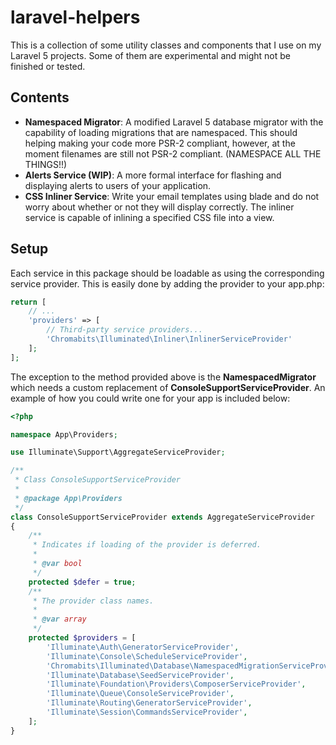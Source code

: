 # laravel-helpers

This is a collection of some utility classes and components that I use
on my Laravel 5 projects. Some of them are experimental and might not
be finished or tested.

## Contents

- **Namespaced Migrator**: A modified Laravel 5 database migrator with
the capability of loading migrations that are namespaced. This should
helping making your code more PSR-2 compliant, however, at the moment
filenames are still not PSR-2 compliant. (NAMESPACE ALL THE THINGS!!)
- **Alerts Service (WIP)**: A more formal interface for flashing and
displaying alerts to users of your application.
- **CSS Inliner Service**: Write your email templates using blade and
do not worry about whether or not they will display correctly. The
inliner service is capable of inlining a specified CSS file into a view.

## Setup

Each service in this package should be loadable as using the corresponding
service provider. This is easily done by adding the provider to your app.php:

```php
return [
    // ...
    'providers' => [
        // Third-party service providers...
        'Chromabits\Illuminated\Inliner\InlinerServiceProvider'
    ];
];
```

The exception to the method provided above is the **NamespacedMigrator** which needs a
 custom replacement of **ConsoleSupportServiceProvider**. An example of how
 you could write one for your app is included below:
 
 ```php
 <?php
 
 namespace App\Providers;
 
 use Illuminate\Support\AggregateServiceProvider;
 
 /**
  * Class ConsoleSupportServiceProvider
  *
  * @package App\Providers
  */
 class ConsoleSupportServiceProvider extends AggregateServiceProvider
 {
     /**
      * Indicates if loading of the provider is deferred.
      *
      * @var bool
      */
     protected $defer = true;
     /**
      * The provider class names.
      *
      * @var array
      */
     protected $providers = [
         'Illuminate\Auth\GeneratorServiceProvider',
         'Illuminate\Console\ScheduleServiceProvider',
         'Chromabits\Illuminated\Database\NamespacedMigrationServiceProvider',
         'Illuminate\Database\SeedServiceProvider',
         'Illuminate\Foundation\Providers\ComposerServiceProvider',
         'Illuminate\Queue\ConsoleServiceProvider',
         'Illuminate\Routing\GeneratorServiceProvider',
         'Illuminate\Session\CommandsServiceProvider',
     ];
 }
 ```
